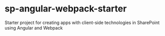 # sp-angular-webpack-starter

Starter project for creating apps with client-side technologies in SharePoint using Angular and Webpack